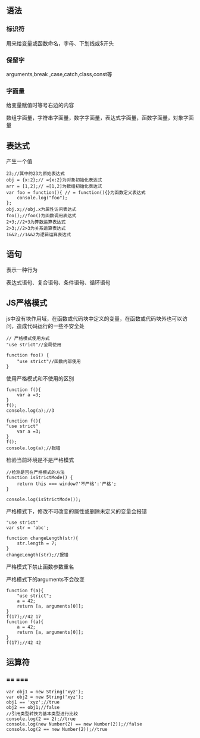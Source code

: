 ## 语法
### 标识符

用来给变量或函数命名，字母、下划线或$开头
### 保留字

arguments,break ,case,catch,class,const等
### 字面量

给变量赋值时等号右边的内容

数组字面量，字符串字面量，数字字面量，表达式字面量，函数字面量，对象字面量

## 表达式
产生一个值

```
23;//其中的23为原始表达式
obj = {x:2};// ={x:2}为对象初始化表达式
arr = [1,2];// =[1,2]为数组初始化表达式
var foo = function(){ // = function(){}为函数定义表达式
    console.log("foo");
};
obj.x;//obj.x为属性访问表达式
foo();//foo()为函数调用表达式
2+3;//2+3为算数运算表达式
2>3;//2>3为关系运算表达式
1&&2;//1&&2为逻辑运算表达式
```
## 语句
表示一种行为

表达式语句、复合语句、条件语句、循环语句
## JS严格模式

js中没有块作用域，在函数或代码块中定义的变量，在函数或代码块外也可以访问，造成代码运行的一些不安全处


```
// 严格模式使用方式
"use strict"//全局使用

function foo() {
    "use strict"//函数内部使用
}
```
使用严格模式和不使用的区别

```
function f(){
    var a =3;
}
f();
console.log(a);//3

function f(){
"use strict"
    var a =3;
}
f();
console.log(a);//报错

```
检验当前环境是不是严格模式

```
//检测是否在严格模式的方法
function isStrictMode() {
    return this === window?'不严格':'严格';
}

console.log(isStrictMode());
```
严格模式下，修改不可改变的属性或删除未定义的变量会报错

```
"use strict"
var str = 'abc';

function changeLength(str){
    str.length = 7;
}
changeLength(str);//报错
```
严格模式下禁止函数参数重名

严格模式下的arguments不会改变

```
function f(a){
    "use strict";
    a = 42;
    return [a, arguments[0]];
}
f(17);//42 17
function f(a){
    a = 42;
    return [a, arguments[0]];
}
f(17);//42 42
```

## 运算符
### == ===

```
var obj1 = new String('xyz');
var obj2 = new String('xyz');
obj1 == 'xyz';//true
obj2 == obj1;//false
//引用类型转换为基本类型进行比较
console.log(2 == 2);//true
console.log(new Number(2) == new Number(2));//false
console.log(2 == new Number(2));//true
```







